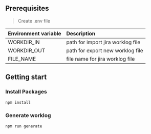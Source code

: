
## Prerequisites

> Create .env file

| Environment variable | Description |
| :--- | :--- |
|WORKDIR_IN|path for import jira worklog file|
|WORKDIR_OUT|path for export new worklog file|
|FILE_NAME|file name for jira worklog file|


## Getting start

### Install Packages
```bash
npm install
```

### Generate worklog
```bash
npm run generate
```